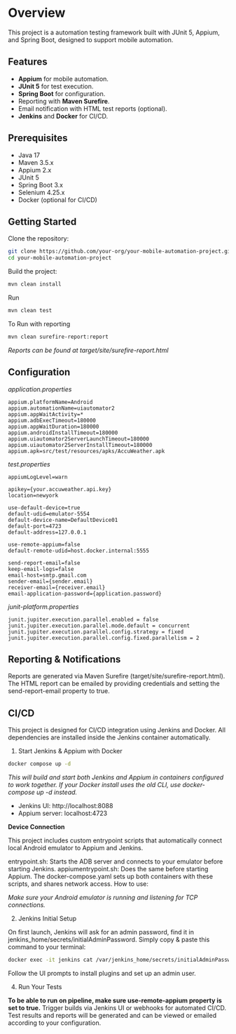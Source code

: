# Overview

This project is a automation testing framework built with JUnit 5, Appium, and Spring Boot, designed to support mobile automation.

## Features

- **Appium** for mobile automation.
- **JUnit 5** for test execution.
- **Spring Boot** for configuration.
- Reporting with **Maven Surefire**.
- Email notification with HTML test reports (optional).
- **Jenkins** and **Docker** for CI/CD.

## Prerequisites

- Java 17
- Maven 3.5.x
- Appium 2.x 
- JUnit 5
- Spring Boot 3.x
- Selenium 4.25.x
- Docker (optional for CI/CD)


## Getting Started

Clone the repository:

```bash
git clone https://github.com/your-org/your-mobile-automation-project.git
cd your-mobile-automation-project
```


Build the project:

```bash
mvn clean install
```

Run

```bash
mvn clean test
```

To Run with reporting

```bash
mvn clean surefire-report:report 
```

_Reports can be found at target/site/surefire-report.html_

## Configuration

_application.properties_

    appium.platformName=Android
    appium.automationName=uiautomator2
    appium.appWaitActivity=*
    appium.adbExecTimeout=180000
    appium.appWaitDuration=180000
    appium.androidInstallTimeout=180000
    appium.uiautomator2ServerLaunchTimeout=180000
    appium.uiautomator2ServerInstallTimeout=180000
    appium.apk=src/test/resources/apks/AccuWeather.apk


_test.properties_

    appiumLogLevel=warn

    apikey={your.accuweather.api.key}
    location=newyork

    use-default-device=true
    default-udid=emulator-5554
    default-device-name=DefaultDevice01
    default-port=4723
    default-address=127.0.0.1

    use-remote-appium=false
    default-remote-udid=host.docker.internal:5555

    send-report-email=false
    keep-email-logs=false
    email-host=smtp.gmail.com
    sender-email={sender.email}
    receiver-email={receiver.email}
    email-application-password={application.password}

    
_junit-platform.properties_

    junit.jupiter.execution.parallel.enabled = false
    junit.jupiter.execution.parallel.mode.default = concurrent
    junit.jupiter.execution.parallel.config.strategy = fixed
    junit.jupiter.execution.parallel.config.fixed.parallelism = 2


## Reporting & Notifications

Reports are generated via Maven Surefire (target/site/surefire-report.html).
The HTML report can be emailed by providing credentials and setting the send-report-email property to true.

## CI/CD

This project is designed for CI/CD integration using Jenkins and Docker. All dependencies are installed inside the Jenkins container automatically.

  
1. Start Jenkins & Appium with Docker

```bash
docker compose up -d
```
_This will build and start both Jenkins and Appium in containers configured to work together._
_If your Docker install uses the old CLI, use docker-compose up -d instead._

- Jenkins UI: http://localhost:8088
- Appium server: localhost:4723

**Device Connection**

This project includes custom entrypoint scripts that automatically connect local Android emulator to Appium and Jenkins.

entrypoint.sh: Starts the ADB server and connects to your emulator before starting Jenkins.
appiumentrypoint.sh: Does the same before starting Appium.
The docker-compose.yaml sets up both containers with these scripts, and shares network access.
How to use:

_Make sure your Android emulator is running and listening for TCP connections._

2. Jenkins Initial Setup
   
On first launch, Jenkins will ask for an admin password, find it in jenkins_home/secrets/initialAdminPassword.
Simply copy & paste this command to your terminal:

```bash
docker exec -it jenkins cat /var/jenkins_home/secrets/initialAdminPassword
```

Follow the UI prompts to install plugins and set up an admin user.

4. Run Your Tests

**To be able to run on pipeline, make sure use-remote-appium property is set to true.**
Trigger builds via Jenkins UI or webhooks for automated CI/CD.
Test results and reports will be generated and can be viewed or emailed according to your configuration.
